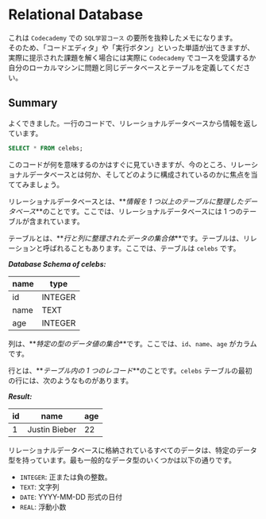 # Relational Database

これは `Codecademy` での `SQL学習コース` の要所を抜粋したメモになります。</br>
そのため、「コードエディタ」や「実行ボタン」といった単語が出てきますが、実際に提示された課題を解く場合には実際に `Codecademy` でコースを受講するか自分のローカルマシンに問題と同じデータベースとテーブルを定義してください。

## Summary

よくできました。一行のコードで、リレーショナルデータベースから情報を返しています。

```sql
SELECT * FROM celebs;
```

このコードが何を意味するのかはすぐに見ていきますが、今のところ、リレーショナルデータベースとは何か、そしてどのように構成されているのかに焦点を当ててみましょう。

リレーショナルデータベースとは、**_情報を 1 つ以上のテーブルに整理したデータベース_**のことです。ここでは、リレーショナルデータベースには 1 つのテーブルが含まれています。

テーブルとは、**_行と列に整理されたデータの集合体_**です。テーブルは、リレーションと呼ばれることもあります。ここでは、テーブルは `celebs` です。

**_Database Schema of celebs:_**

| name | type    |
| ---- | ------- |
| id   | INTEGER |
| name | TEXT    |
| age  | INTEGER |

列は、**_特定の型のデータ値の集合_**です。ここでは、`id`、`name`、`age` がカラムです。

行とは、**_テーブル内の 1 つのレコード_**のことです。`celebs` テーブルの最初の行には、次のようなものがあります。

**_Result:_**

| id  | name          | age |
| --- | ------------- | --- |
| 1   | Justin Bieber | 22  |

リレーショナルデータベースに格納されているすべてのデータは、特定のデータ型を持っています。最も一般的なデータ型のいくつかは以下の通りです。

- `INTEGER`: 正または負の整数。
- `TEXT`: 文字列
- `DATE`: YYYY-MM-DD 形式の日付
- `REAL`: 浮動小数
